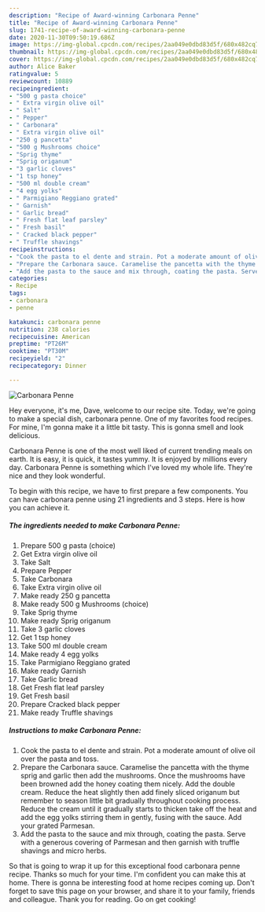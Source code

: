 ```yaml
---
description: "Recipe of Award-winning Carbonara Penne"
title: "Recipe of Award-winning Carbonara Penne"
slug: 1741-recipe-of-award-winning-carbonara-penne
date: 2020-11-30T09:50:19.686Z
image: https://img-global.cpcdn.com/recipes/2aa049e0dbd83d5f/680x482cq70/carbonara-penne-recipe-main-photo.jpg
thumbnail: https://img-global.cpcdn.com/recipes/2aa049e0dbd83d5f/680x482cq70/carbonara-penne-recipe-main-photo.jpg
cover: https://img-global.cpcdn.com/recipes/2aa049e0dbd83d5f/680x482cq70/carbonara-penne-recipe-main-photo.jpg
author: Alice Baker
ratingvalue: 5
reviewcount: 10889
recipeingredient:
- "500 g pasta choice"
- " Extra virgin olive oil"
- " Salt"
- " Pepper"
- " Carbonara"
- " Extra virgin olive oil"
- "250 g pancetta"
- "500 g Mushrooms choice"
- "Sprig thyme"
- "Sprig origanum"
- "3 garlic cloves"
- "1 tsp honey"
- "500 ml double cream"
- "4 egg yolks"
- " Parmigiano Reggiano grated"
- " Garnish"
- " Garlic bread"
- " Fresh flat leaf parsley"
- " Fresh basil"
- " Cracked black pepper"
- " Truffle shavings"
recipeinstructions:
- "Cook the pasta to el dente and strain. Pot a moderate amount of olive oil over the pasta and toss."
- "Prepare the Carbonara sauce. Caramelise the pancetta with the thyme sprig and garlic then add the mushrooms. Once the mushrooms have been browned add the honey coating them nicely. Add the double cream. Reduce the heat slightly then add finely sliced origanum but remember to season little bit gradually throughout cooking process. Reduce the cream until it gradually starts to thicken take off the heat and add the egg yolks stirring them in gently, fusing with the sauce. Add your grated Parmesan."
- "Add the pasta to the sauce and mix through, coating the pasta. Serve with a generous covering of Parmesan and then garnish with truffle shavings and micro herbs."
categories:
- Recipe
tags:
- carbonara
- penne

katakunci: carbonara penne 
nutrition: 238 calories
recipecuisine: American
preptime: "PT26M"
cooktime: "PT30M"
recipeyield: "2"
recipecategory: Dinner

---
```



![Carbonara Penne](https://img-global.cpcdn.com/recipes/2aa049e0dbd83d5f/680x482cq70/carbonara-penne-recipe-main-photo.jpg)

Hey everyone, it's me, Dave, welcome to our recipe site. Today, we're going to make a special dish, carbonara penne. One of my favorites food recipes. For mine, I'm gonna make it a little bit tasty. This is gonna smell and look delicious.

Carbonara Penne is one of the most well liked of current trending meals on earth. It is easy, it is quick, it tastes yummy. It is enjoyed by millions every day. Carbonara Penne is something which I've loved my whole life. They're nice and they look wonderful.




To begin with this recipe, we have to first prepare a few components. You can have carbonara penne using 21 ingredients and 3 steps. Here is how you can achieve it.

<!--inarticleads1-->

##### The ingredients needed to make Carbonara Penne:

1. Prepare 500 g pasta (choice)
1. Get  Extra virgin olive oil
1. Take  Salt
1. Prepare  Pepper
1. Take  Carbonara
1. Take  Extra virgin olive oil
1. Make ready 250 g pancetta
1. Make ready 500 g Mushrooms (choice)
1. Take Sprig thyme
1. Make ready Sprig origanum
1. Take 3 garlic cloves
1. Get 1 tsp honey
1. Take 500 ml double cream
1. Make ready 4 egg yolks
1. Take  Parmigiano Reggiano grated
1. Make ready  Garnish
1. Take  Garlic bread
1. Get  Fresh flat leaf parsley
1. Get  Fresh basil
1. Prepare  Cracked black pepper
1. Make ready  Truffle shavings




<!--inarticleads2-->

##### Instructions to make Carbonara Penne:

1. Cook the pasta to el dente and strain. Pot a moderate amount of olive oil over the pasta and toss.
1. Prepare the Carbonara sauce. Caramelise the pancetta with the thyme sprig and garlic then add the mushrooms. Once the mushrooms have been browned add the honey coating them nicely. Add the double cream. Reduce the heat slightly then add finely sliced origanum but remember to season little bit gradually throughout cooking process. Reduce the cream until it gradually starts to thicken take off the heat and add the egg yolks stirring them in gently, fusing with the sauce. Add your grated Parmesan.
1. Add the pasta to the sauce and mix through, coating the pasta. Serve with a generous covering of Parmesan and then garnish with truffle shavings and micro herbs.




So that is going to wrap it up for this exceptional food carbonara penne recipe. Thanks so much for your time. I'm confident you can make this at home. There is gonna be interesting food at home recipes coming up. Don't forget to save this page on your browser, and share it to your family, friends and colleague. Thank you for reading. Go on get cooking!
